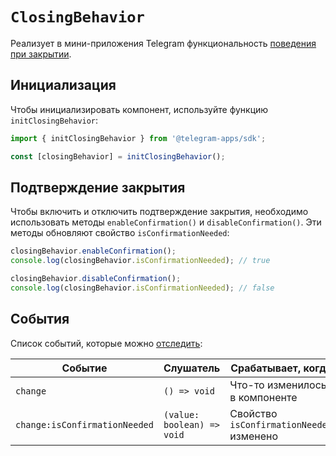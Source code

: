 # `ClosingBehavior`

Реализует в мини-приложения Telegram функциональность [поведения при закрытии](../../../../../platform/closing-behavior.md).

## Инициализация

Чтобы инициализировать компонент, используйте функцию `initClosingBehavior`:

```typescript
import { initClosingBehavior } from '@telegram-apps/sdk';

const [closingBehavior] = initClosingBehavior();  
```

## Подтверждение закрытия

Чтобы включить и отключить подтверждение закрытия, необходимо использовать методы `enableConfirmation()`
и `disableConfirmation()`. Эти методы обновляют свойство `isConfirmationNeeded`:

```typescript
closingBehavior.enableConfirmation();
console.log(closingBehavior.isConfirmationNeeded); // true  

closingBehavior.disableConfirmation();
console.log(closingBehavior.isConfirmationNeeded); // false
```

## События

Список событий, которые можно [отследить](#events):

| Событие                       | Слушатель                  | Срабатывает, когда                       |
| ----------------------------- | -------------------------- | ---------------------------------------- |
| `change`                      | `() => void`               | Что-то изменилось в компоненте           |
| `change:isConfirmationNeeded` | `(value: boolean) => void` | Свойство `isConfirmationNeeded` изменено |
